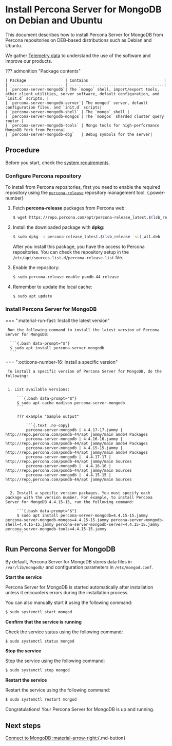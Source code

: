 # Install Percona Server for MongoDB on Debian and Ubuntu

This document describes how to install Percona Server for MongoDB from Percona repositories on DEB-based distributions such as Debian and Ubuntu. 

We gather [Telemetry data](../telemetry.md) to understand the use of the software and improve our products.

??? admonition "Package contents"

    | Package                 | Contains                                 |
    | ----------------------- | -----------------------------------------|
    | `percona-server-mongodb`| The `mongo` shell, import/export tools, other client utilities, server software, default configuration, and `init.d` scripts. |
    | `percona-server-mongodb-server`| The mongod` server, default configuration files, and `init.d` scripts|
    | `percona-server-mongodb-shell` | The `mongo` shell |
    | `percona-server-mongodb-mongos`| The `mongos` sharded cluster query router |
    | `percona-server-mongodb-tools` | Mongo tools for high-performance MongoDB fork from Percona|
    | `percona-server-mongodb-dbg`   | Debug symbols for the server|

## Procedure

Before you start, check the [system requirements](system-requirements.md).

### Configure Percona repository

To install from Percona repositories, first you need to enable the required repository using the [`percona-release`](https://docs.percona.com/percona-software-repositories/index.html) repository management tool.
{.power-number}

1. Fetch **percona-release** packages from Percona web:
    
    ```{.bash data-prompt="$"}
    $ wget https://repo.percona.com/apt/percona-release_latest.$(lsb_release -sc)_all.deb
    ```

2. Install the downloaded package with **dpkg**:

    ```{.bash data-prompt="$"}
    $ sudo dpkg -i percona-release_latest.$(lsb_release -sc)_all.deb
    ```

    After you install this package, you have the access to Percona repositories. You
    can check the repository setup in the `/etc/apt/sources.list.d/percona-release.list` file.


3. Enable the repository:

    ```{.bash data-prompt="$"}
    $ sudo percona-release enable psmdb-44 release
    ```

4. Remember to update the local cache:

    ```{.bash data-prompt="$"}
    $ sudo apt update
    ```

### Install Percona Server for MongoDB

=== ":material-run-fast: Install the latest version"

     Run the following command to install the latest version of Percona Server for MongoDB:

      ```{.bash data-prompt="$"}
      $ sudo apt install percona-server-mongodb
      ```

=== ":octicons-number-16: Install a specific version"

     To install a specific version of Percona Server for MongoDB, do the following:


     1. List available versions:

         ```{.bash data-prompt="$"}
         $ sudo apt-cache madison percona-server-mongodb
         ```

         ??? example "Sample output"

             ```{.text .no-copy}
             percona-server-mongodb | 4.4.17-17.jammy | http://repo.percona.com/psmdb-44/apt jammy/main amd64 Packages
             percona-server-mongodb | 4.4.16-16.jammy | http://repo.percona.com/psmdb-44/apt jammy/main amd64 Packages
             percona-server-mongodb | 4.4.15-15.jammy | http://repo.percona.com/psmdb-44/apt jammy/main amd64 Packages
             percona-server-mongodb |  4.4.17-17 | http://repo.percona.com/psmdb-44/apt jammy/main Sources
             percona-server-mongodb |  4.4.16-16 | http://repo.percona.com/psmdb-44/apt jammy/main Sources
             percona-server-mongodb |  4.4.15-15 | http://repo.percona.com/psmdb-44/apt jammy/main Sources
             ```

      2. Install a specific version packages. You must specify each package with the version number. For example, to install Percona Server for MongoDB 4.4.15-15, run the following command:

         ```{.bash data-prompt="$"}
         $ sudo apt install percona-server-mongodb=4.4.15-15.jammy percona-server-mongodb-mongos=4.4.15-15.jammy percona-server-mongodb-shell=4.4.15-15.jammy percona-server-mongodb-server=4.4.15-15.jammy percona-server-mongodb-tools=4.4.15-15.jammy
         ```

## Run Percona Server for MongoDB

By default, Percona Server for MongoDB stores data files in `/var/lib/mongodb/`
and configuration parameters in `/etc/mongod.conf`.

**Start the service**

Percona Server for MongoDB is started automatically after installation unless it encounters errors during the installation process.

You can also manually start it using the following command:

```{.bash data-prompt="$"}
$ sudo systemctl start mongod
```

**Confirm that the service is running**

Check the service status using the following command:

```{.bash data-prompt="$"}
$ sudo systemctl status mongod
```

**Stop the service**

Stop the service using the following command:

```{.bash data-prompt="$"}
$ sudo systemctl stop mongod
```

**Restart the service**

Restart the service using the following command:

```{.bash data-prompt="$"}
$ sudo systemctl restart mongod
```

Congratulations! Your Percona Server for MongoDB is up and running. 

## Next steps

[Connect to MongoDB :material-arrow-right:](../connect.md){.md-button}
